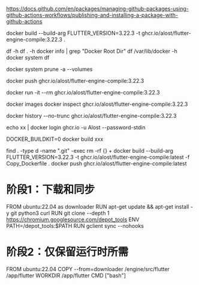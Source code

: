 

https://docs.github.com/en/packages/managing-github-packages-using-github-actions-workflows/publishing-and-installing-a-package-with-github-actions


docker build --build-arg FLUTTER_VERSION=3.22.3 -t ghcr.io/alost/flutter-engine-compile:3.22.3 .

df -h
df . -h
docker info | grep "Docker Root Dir"
df /var/lib/docker -h
docker system df

docker system prune -a --volumes

docker push ghcr.io/alost/flutter-engine-compile:3.22.3

docker run -it --rm ghcr.io/alost/flutter-engine-compile:3.22.3

docker images
docker inspect ghcr.io/alost/flutter-engine-compile:3.22.3

docker history --no-trunc ghcr.io/alost/flutter-engine-compile:3.22.3


echo xx | docker login ghcr.io -u Alost --password-stdin

DOCKER_BUILDKIT=0 docker build xxx

find . -type d -name ".git" -exec rm -rf {} +
docker build --build-arg FLUTTER_VERSION=3.22.3 -t ghcr.io/alost/flutter-engine-compile:latest -f Copy_Dockerfile .
docker push ghcr.io/alost/flutter-engine-compile:latest


# 阶段1：下载和同步
FROM ubuntu:22.04 as downloader
RUN apt-get update && apt-get install -y git python3 curl
RUN git clone --depth 1 https://chromium.googlesource.com/depot_tools
ENV PATH=/depot_tools:$PATH
RUN gclient sync --nohooks

# 阶段2：仅保留运行时所需
FROM ubuntu:22.04
COPY --from=downloader /engine/src/flutter /app/flutter
WORKDIR /app/flutter
CMD ["bash"]

